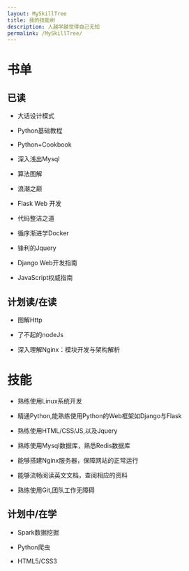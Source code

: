 ```yaml
---
layout: MySkillTree
title: 我的技能树
description: 人越学越觉得自己无知
permalink: /MySkillTree/
---
```


# 书单

## 已读

* 大话设计模式

* Python基础教程 

* Python+Cookbook

* 深入浅出Mysql

* 算法图解

* 浪潮之巅

* Flask Web 开发

* 代码整洁之道

* 循序渐进学Docker

* 锋利的Jquery

* Django Web开发指南

* JavaScript权威指南





## 计划读/在读

* 图解Http

* 了不起的nodeJs

* 深入理解Nginx：模块开发与架构解析


# 技能

* 熟练使用Linux系统开发

* 精通Python,能熟练使用Python的Web框架如Django与Flask

* 熟练使用HTML/CSS/JS,以及Jquery

* 熟练使用Mysql数据库，熟悉Redis数据库

* 能够搭建Nginx服务器，保障网站的正常运行

* 能够流畅阅读英文文档，查阅相应的资料

* 熟练使用Git,团队工作无障碍


## 计划中/在学

* Spark数据挖掘

* Python爬虫

* HTML5/CSS3











